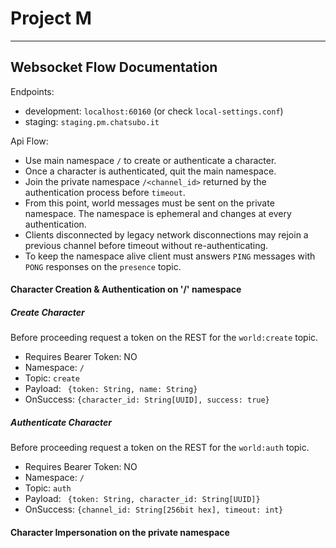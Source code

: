 # Project M


***

## Websocket Flow Documentation

Endpoints:
 - development: `localhost:60160` (or check `local-settings.conf`)
 - staging: `staging.pm.chatsubo.it`

Api Flow:
- Use main namespace `/` to create or authenticate a character. 
- Once a character is authenticated, quit the main namespace. 
- Join the private namespace `/<channel_id>` returned by the authentication process before `timeout`.
- From this point, world messages must be sent on the private namespace. The namespace is ephemeral and changes at every authentication.
- Clients disconnected by legacy network disconnections may rejoin a previous channel before timeout without re-authenticating. 
- To keep the namespace alive client must answers `PING` messages with `PONG` responses on the `presence` topic.

#### Character Creation & Authentication on '/' namespace

##### Create Character

Before proceeding request a token on the REST for the `world:create` topic.

- Requires Bearer Token: NO
- Namespace: `/`
- Topic: `create`
- Payload: ` {token: String, name: String}`
- OnSuccess: ` {character_id: String[UUID], success: true} `

##### Authenticate Character

Before proceeding request a token on the REST for the `world:auth` topic.

- Requires Bearer Token: NO
- Namespace: `/`
- Topic: `auth`
- Payload: ` {token: String, character_id: String[UUID]}`
- OnSuccess: ` {channel_id: String[256bit hex], timeout: int} `



#### Character Impersonation on the private namespace

